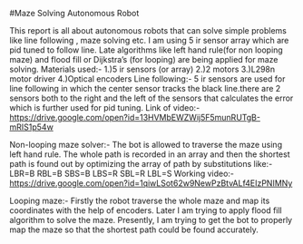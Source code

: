 #Maze Solving Autonomous Robot
                              
This report is all about autonomous robots that can solve simple problems like line following , maze solving etc. I am using 5 ir sensor array which are pid tuned to follow line. Late algorithms like left hand rule(for non looping maze) and flood fill or Dijkstra’s (for looping) are being applied for maze solving.
Materials used:-
1.)5 ir sensors (or array)
2.)2 motors
3.)L298n motor driver
4.)Optical encoders
Line following:-
5 ir sensors are used for line following in which the center sensor tracks the black line.there are 2 sensors both to the right and the left of the sensors that calculates the error which is further used for pid tuning.
Link of video:-
https://drive.google.com/open?id=13HVMbEWZWij5F5munRUTgB-mRIS1p54w

Non-looping maze solver:-
The bot is allowed to traverse the maze using left hand rule. The whole path is recorded in an array and then the shortest path is found out by optimizing the array of path by substitutions like:-
LBR=B
RBL=B
SBS=B
LBS=R
SBL=R
LBL=S
Working video:-
https://drive.google.com/open?id=1qiwLSot62w9NewPzBtvALf4EIzPNIMNy

Looping maze:-
Firstly the robot traverse the whole maze and map its coordinates with the help of encoders. Later I am trying to apply flood fill algorithm to solve the maze.
Presently, I am trying to get the bot to properly map the maze so that the shortest path could be found accurately.  
